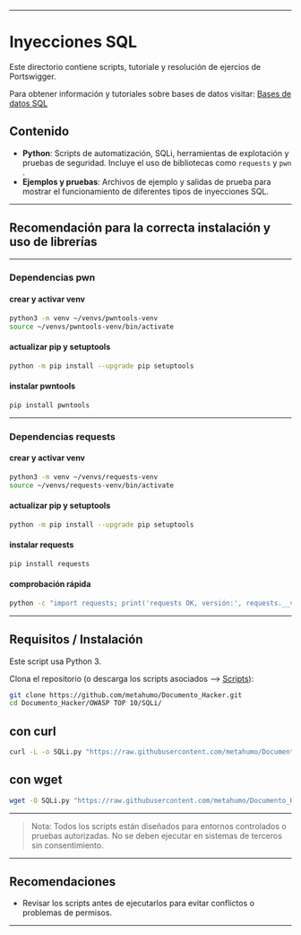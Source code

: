 
---

# Inyecciones SQL

Este directorio contiene scripts, tutoriale y resolución de ejercios de Portswigger.

Para obtener información y tutoriales sobre bases de datos visitar: [Bases de datos SQL](../Bases%20de%20datos/SQL/)

## Contenido

- **Python**: Scripts de automatización, SQLi, herramientas de explotación y pruebas de seguridad. Incluye el uso de bibliotecas como `requests` y `pwn` .
- **Ejemplos y pruebas**: Archivos de ejemplo y salidas de prueba para mostrar el funcionamiento de diferentes tipos de inyecciones SQL.

---

## Recomendación para la correcta instalación y uso de librerías

---

### Dependencias pwn

#### crear y activar venv

```bash
python3 -m venv ~/venvs/pwntools-venv
source ~/venvs/pwntools-venv/bin/activate
```

#### actualizar pip y setuptools

```bash
python -m pip install --upgrade pip setuptools
```

#### instalar pwntools

```bash
pip install pwntools
```

---

### Dependencias requests

#### crear y activar venv

```bash
python3 -m venv ~/venvs/requests-venv
source ~/venvs/requests-venv/bin/activate
```

#### actualizar pip y setuptools

```bash
python -m pip install --upgrade pip setuptools
```

#### instalar requests

```bash
pip install requests
```

#### comprobación rápida

```bash
python -c "import requests; print('requests OK, versión:', requests.__version__)"
```

---

## Requisitos / Instalación

Este script usa Python 3.

Clona el repositorio (o descarga los scripts asociados --> [Scripts](./Scripts/)): 
```bash
git clone https://github.com/metahumo/Documento_Hacker.git
cd Documento_Hacker/OWASP TOP 10/SQLi/
```

## con curl

```bash
curl -L -o SQLi.py "https://raw.githubusercontent.com/metahumo/Documento_Hacker/main/OWASP%20TOP%2010/SQLi/"
```

## con wget

```bash
wget -O SQLi.py "https://raw.githubusercontent.com/metahumo/Documento_Hacker/main/OWASP%20TOP%2010/SQLi/"
```

---

> Nota: Todos los scripts están diseñados para entornos controlados o pruebas autorizadas. No se deben ejecutar en sistemas de terceros sin consentimiento.

---

## Recomendaciones

* Revisar los scripts antes de ejecutarlos para evitar conflictos o problemas de permisos.

---
